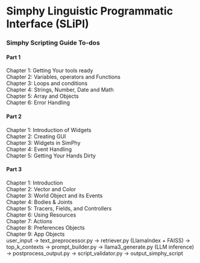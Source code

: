 # Simphy Linguistic Programmatic Interface (SLiPI)


### Simphy Scripting Guide To-dos

#### Part 1

Chapter 1: Getting Your tools ready  
Chapter 2: Variables, operators and Functions  
Chapter 3: Loops and conditions  
Chapter 4: Strings, Number, Date and Math  
Chapter 5: Array and Objects  
Chapter 6: Error Handling  

#### Part 2  

Chapter 1: Introduction of Widgets  
Chapter 2: Creating GUI  
Chapter 3: Widgets in SimPhy  
Chapter 4: Event Handling  
Chapter 5: Getting Your Hands Dirty  

#### Part 3  

Chapter 1: Introduction  
Chapter 2: Vector and Color  
Chapter 3: World Object and its Events  
Chapter 4: Bodies & Joints  
Chapter 5: Tracers, Fields, and Controllers  
Chapter 6: Using Resources  
Chapter 7: Actions  
Chapter 8: Preferences Objects  
Chapter 9: App Objects  
user_input → text_preprocessor.py → retriever.py (LlamaIndex + FAISS)
    → top_k_contexts → prompt_builder.py
        → llama3_generate.py (LLM inference)
            → postprocess_output.py → script_validator.py → output_simphy_script

